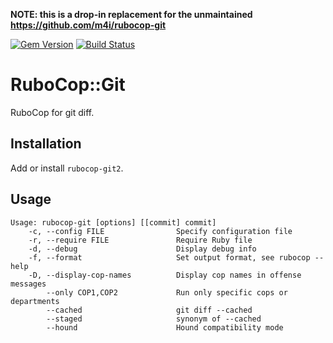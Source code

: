 **NOTE: this is a drop-in replacement for the unmaintained https://github.com/m4i/rubocop-git**

[![Gem Version](https://badge.fury.io/rb/rubocop-git2.svg)](http://badge.fury.io/rb/rubocop-git2)
[![Build Status](https://github.com/jaynetics/rubocop-git2/workflows/tests/badge.svg)](https://github.com/jaynetics/rubocop-git2/actions)

# RuboCop::Git

RuboCop for git diff.

## Installation

Add or install `rubocop-git2`.

## Usage

    Usage: rubocop-git [options] [[commit] commit]
        -c, --config FILE                Specify configuration file
        -r, --require FILE               Require Ruby file
        -d, --debug                      Display debug info
        -f, --format                     Set output format, see rubocop --help
        -D, --display-cop-names          Display cop names in offense messages
            --only COP1,COP2             Run only specific cops or departments
            --cached                     git diff --cached
            --staged                     synonym of --cached
            --hound                      Hound compatibility mode
